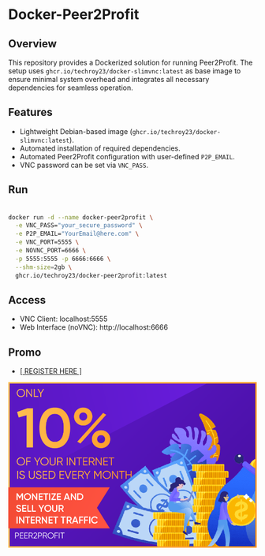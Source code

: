 # Docker-Peer2Profit

## Overview
This repository provides a Dockerized solution for running Peer2Profit. The setup uses `ghcr.io/techroy23/docker-slimvnc:latest` as base image to ensure minimal system overhead and integrates all necessary dependencies for seamless operation.

## Features
- Lightweight Debian-based image (`ghcr.io/techroy23/docker-slimvnc:latest`).
- Automated installation of required dependencies.
- Automated Peer2Profit configuration with user-defined `P2P_EMAIL`.
- VNC password can be set via `VNC_PASS`.

## Run
```bash

docker run -d --name docker-peer2profit \
  -e VNC_PASS="your_secure_password" \
  -e P2P_EMAIL="YourEmail@here.com" \
  -e VNC_PORT=5555 \
  -e NOVNC_PORT=6666 \
  -p 5555:5555 -p 6666:6666 \
  --shm-size=2gb \
  ghcr.io/techroy23/docker-peer2profit:latest

```

## Access
- VNC Client: localhost:5555
- Web Interface (noVNC): http://localhost:6666

## Promo
<ul><li><a href="https://t.me/peer2profit_app_bot?start=1628962882611800423c343"> [ REGISTER HERE ] </a></li></ul>
<div align="center">
  <a href="https://t.me/peer2profit_app_bot?start=1628962882611800423c343">
      <img src="screenshot/p2p-banner-960x640.png" alt="Alt text">
  </a>
</div>
